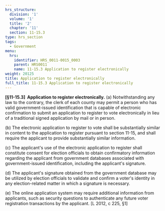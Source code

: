 ```yaml
---
hrs_structure:
  division: '1'
  volume: '1'
  title: '2'
  chapter: '11'
  section: 11-15.3
type: hrs_section
tags:
  - Government
menu:
  hrs:
    identifier: HRS_0011-0015_0003
    parent: HRS0011
    name: 11-15.3 Application to register electronically
weight: 20125
title: Application to register electronically
full_title: 11-15.3 Application to register electronically
---
```

**[§11-15.3]  Application to register electronically.** (a) Notwithstanding any law to the contrary, the clerk of each county may permit a person who has valid government-issued identification that is capable of electronic confirmation to submit an application to register to vote electronically in lieu of a traditional signed application by mail or in person.

(b) The electronic application to register to vote shall be substantially similar in content to the application to register pursuant to section 11-15, and shall require the applicant to provide substantially similar information.

(c) The applicant's use of the electronic application to register shall constitute consent for election officials to obtain confirmatory information regarding the applicant from government databases associated with government-issued identification, including the applicant's signature.

(d) The applicant's signature obtained from the government database may be utilized by election officials to validate and confirm a voter's identity in any election-related matter in which a signature is necessary.

(e) The online application system may require additional information from applicants, such as security questions to authenticate any future voter registration transactions by the applicant. [L 2012, c 225, §1]
